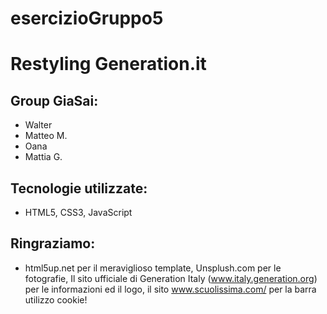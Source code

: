 # esercizioGruppo5

# Restyling Generation.it

## Group GiaSai:
- Walter
- Matteo M.
- Oana
- Mattia G.

## Tecnologie utilizzate:
- HTML5, CSS3, JavaScript
## Ringraziamo:
- html5up.net per il meraviglioso template, Unsplush.com per le fotografie, Il sito ufficiale di Generation Italy (www.italy.generation.org) per le informazioni ed il logo, il sito www.scuolissima.com/ per la barra utilizzo cookie!